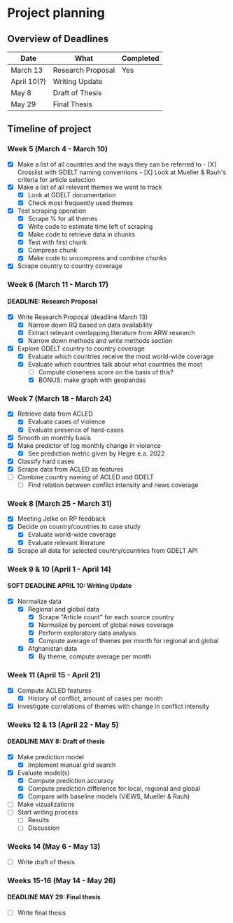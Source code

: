 # Project planning

## Overview of Deadlines

| Date  | What | Completed |
|---|---|---|
| March 13  | Research Proposal | Yes |
| April 10(?) | Writing Update  |   |
| May 8 | Draft of Thesis  |   |
| May 29 | Final Thesis |   |

## Timeline of project

### Week 5 (March 4 - March 10)

- [X] Make a list of all countries and the ways they can be referred to
        - [X] Crosslist with GDELT naming conventions
        - [X] Look at Mueller & Rauh's criteria for article selection
- [X] Make a list of all relevant themes we want to track
    - [X] Look at GDELT documentation
    - [X] Check most frequently used themes
- [X] Test scraping operation
    - [X] Scrape % for all themes
    - [X] Write code to estimate time left of scraping 
    - [X] Make code to retrieve data in chunks
    - [X] Test with first chunk
    - [X] Compress chunk
    - [X] Make code to uncompress and combine chunks
- [X] Scrape country to country coverage

### Week 6 (March 11 - March 17)
#### DEADLINE: Research Proposal

- [X] Write Research Proposal (deadline March 13)
    - [X] Narrow down RQ based on data availability
    - [X] Extract relevant overlapping literature from ARW research
    - [X] Narrow down methods and write methods section
- [X] Explore GDELT country to country coverage
    - [X] Evaluate which countries receive the most world-wide coverage
    - [X] Evaluate which countries talk about what countries the most
        - [ ] Compute closeness score on the basis of this?
        - [X] BONUS: make graph with geopandas

### Week 7 (March 18 - March 24)

- [X] Retrieve data from ACLED
    - [X] Evaluate cases of violence
    - [X] Evaluate presence of hard-cases
- [X] Smooth on monthly basis
- [X] Make predictor of log monthly change in violence
    - [X] See prediction metric given by Hegre e.a. 2022
- [X] Classify hard cases
- [X] Scrape data from ACLED as features
- [ ] Combine country naming of ACLED and GDELT
    - [ ] Find relation between conflict intensity and news coverage

### Week 8 (March 25 - March 31)
- [X] Meeting Jelke on RP feedback
- [X] Decide on country/countries to case study
    - [X] Evaluate world-wide coverage
    - [X] Evaluate relevant literature
- [X] Scrape all data for selected country/countries from GDELT API

### Week 9 & 10 (April 1 - April 14)
#### SOFT DEADLINE APRIL 10: Writing Update

- [X] Normalize data
    - [X] Regional and global data 
        - [X] Scrape "Article count" for each source country
        - [X] Normalize by percent of global news coverage   
        - [X] Perform exploratory data analysis
        - [X] Compute average of themes per month for regional and global
    - [X] Afghanistan data
        - [X]  By theme, compute average per month

### Week 11 (April 15 - April 21)

- [X] Compute ACLED features
    - [X] History of conflict, amount of cases per month
    
- [X] Investigate correlations of themes with change in conflict intensity

### Weeks 12 & 13 (April 22 - May 5)
#### DEADLINE MAY 8: Draft of thesis
- [X] Make prediction model
    - [X] Implement manual grid search
- [X] Evaluate model(s)
    - [X] Compute prediction accuracy
    - [X] Compute prediction difference for local, regional and global
    - [X] Compare with baseline models (ViEWS, Mueller & Rauh)
- [ ] Make vizualizations
- [ ] Start writing process
    - [ ] Results
    - [ ] Discussion

### Weeks 14 (May 6 - May 13)
- [ ] Write draft of thesis

### Weeks 15-16 (May 14 - May 26)
#### DEADLINE MAY 29: Final thesis

- [ ] Write final thesis